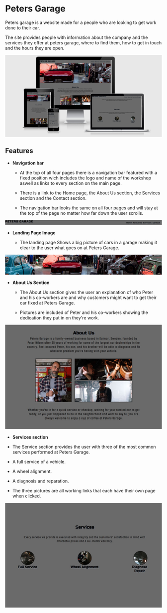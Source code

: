 # Peters Garage 

Peters garage is a website made for a people who are looking to get work done to their car.

The site provides people with information about the company and the services they offer at peters garage, where to find them, how to get in touch and the hours they are open.

<img src="assets/images/peters-garage-mockup.png">

## Features

- __Navigation bar__

  - At the top of all four pages there is a navigation bar featured with a fixed position wich includes the logo and name of the workshop aswell as links to every section on the main page.

  - There is a link to the Home page, the About Us section, the Services section and the Contact section.

  - The navigation bar looks the same on all four pages and will stay at the top of the page no matter how far down the user scrolls.

<img src="assets/images/navigation.jpg">

- __Landing Page Image__

  - The landing page Shows a big picture of cars in a garage making it clear to the user what goes on at Peters Garage.

<img src="assets/images/header-img.jpg">

- __About Us Section__

  - The About Us section gives the user an explanation of who Peter and his co-workers are and why customers might want to get their car fixed at Peters Garage.

  - Pictures are included of Peter and his co-workers showing the dedication they put in on they're work.

<img src="assets/images/about-us-section.jpg">

- __Services section__

 - The Service section provides the user with three of the most common services performed at Peters Garage.

 - A full service of a vehicle.

 - A wheel alignment.

 - A diagnosis and reparation.

 - The three pictures are all working links that each have their own page when clicked.

<img src="assets/images/services-section.jpg">